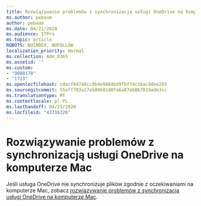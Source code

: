 ```yaml
---
title: Rozwiązywanie problemów z synchronizacją usługi OneDrive na komputerze Mac
ms.author: pebaum
author: pebaum
ms.date: 04/21/2020
ms.audience: ITPro
ms.topic: article
ROBOTS: NOINDEX, NOFOLLOW
localization_priority: Normal
ms.collection: Adm_O365
ms.assetid: ''
ms.custom:
- "9000178"
- "1723"
ms.openlocfilehash: cdacf64748cc9b4e9884bd9fbf74c16ac9dee293
ms.sourcegitcommit: 55eff703a17e500681d8fa6a87eb067019ade3cc
ms.translationtype: MT
ms.contentlocale: pl-PL
ms.lasthandoff: 04/22/2020
ms.locfileid: "43716326"
---
```

# <a name="fix-onedrive-sync-issues-on-a-mac"></a>Rozwiązywanie problemów z synchronizacją usługi OneDrive na komputerze Mac

Jeśli usługa OneDrive nie synchronizuje plików zgodnie z oczekiwaniami na komputerze Mac, zobacz [rozwiązywanie problemów z synchronizacją usługi OneDrive na komputerze Mac](https://support.office.com/article/fix-onedrive-sync-problems-on-a-mac-af3012d7-13ec-4ac9-bbb1-ebcd2a0cd756).





